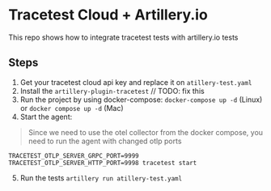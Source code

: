 # Tracetest Cloud + Artillery.io

This repo shows how to integrate tracetest tests with artillery.io tests


## Steps

1. Get your tracetest cloud api key and replace it on `atillery-test.yaml`
2. Install the `artillery-plugin-tracetest` // TODO: fix this
3. Run the project by using docker-compose: `docker-compose up -d` (Linux) or `docker compose up -d` (Mac)
4. Start the agent:
  > Since we need to use the otel collector from the docker compose, you need to run the agent
  > with changed otlp ports
  ```
  TRACETEST_OTLP_SERVER_GRPC_PORT=9999 TRACETEST_OTLP_SERVER_HTTP_PORT=9998 tracetest start
  ```
5. Run the tests `artillery run atillery-test.yaml`

